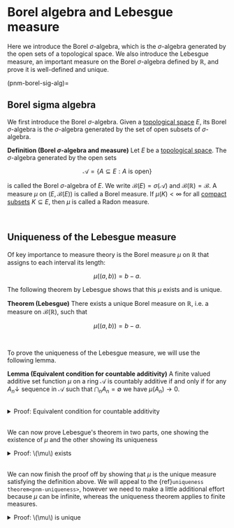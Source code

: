 # Borel algebra and Lebesgue measure

Here we introduce the Borel $\sigma$-algebra, which is the $\sigma$-algebra generated by the open sets of a topological space. We also introduce the Lebesgue measure, an important measure on the Borel $\sigma$-algebra defined by $\mathbb{R}$, and prove it is well-defined and unique.

(pnm-borel-sig-alg)=
## Borel sigma algebra

We first introduce the Borel $\sigma$-algebra. Given a [topological space](https://mathworld.wolfram.com/TopologicalSpace.html) $E$, its Borel $\sigma$-algebra is the $\sigma$-algebra generated by the set of open subsets of $\sigma$-algebra.

<div class="definition">

**Definition (Borel $\sigma$-algebra and measure)** Let $E$ be a [topological space](https://mathworld.wolfram.com/TopologicalSpace.html). The $\sigma$-algebra generated by the open sets
    
$$ \mathcal{A} = \{A \subseteq E : A \text{ is open}\} $$

is called the Borel $\sigma$-algebra of $E$. We write $\mathcal{B}(E) = \sigma(\mathcal{A})$ and $\mathcal{B}(\mathbb{R}) = \mathcal{B}$. A measure $\mu$ on $(E, \mathcal{B}(E))$ is called a Borel measure. If $\mu(K) < \infty$ for all [compact subsets](https://mathworld.wolfram.com/CompactSpace.html) $K \subseteq E$, then $\mu$ is called a Radon measure.

</div>
<br>

## Uniqueness of the Lebesgue measure

Of key importance to measure theory is the Borel measure $\mu$ on $\mathbb{R}$ that assigns to each interval its length:

$$ \mu ((a, b)) = b - a. $$

The following theorem by Lebesgue shows that this $\mu$ exists and is unique.

<div class="theorem">

**Theorem (Lebesgue)** There exists a unique Borel measure on $\mathbb{R}$, i.e. a measure on $\mathcal{B}(\mathbb{R})$, such that
    
$$ \mu ((a, b)) = b - a. $$
    
</div>
<br>

To prove the uniqueness of the Lebesgue measure, we will use the following lemma.

<div class="lemma">

**Lemma (Equivalent condition for countable additivity)** A finite valued additive set function $\mu$ on a ring $\mathcal{A}$ is countably additive if and only if for any $A_n \downarrow$ sequence in $\mathcal{A}$ such that $\bigcap_n A_n = \emptyset$ we have $\mu(A_n) \to 0$.
    
</div>
<br>

<details class="proof">
<summary>Proof: Equivalent condition for countable additivity</summary>

Let $\mu$ be a countably additive and finite valued set function on the ring $\mathcal{A}$. Suppose that $A_n \downarrow$ is sequence in $\mathcal{A}$ such that $\bigcup_n A_n = \emptyset$. Then, defining $B_n = A_n \setminus A_{n + 1}$ we have

$$ \mu\left(\bigcup_{n = 1}^N B_n\right) = \mu(A_1) - \mu(A_{N + 1}). $$
    
Taking the limit to infinity and the using countable additivity of $\mu$ we have

$$ \lim_{N \to \infty} \mu\left(\bigcup_{n = 1}^N B_n\right) = \mu\left(\bigcup_{n = 1}^\infty B_n\right) = \mu(A_1) = \mu(A_1) - \lim_{N \to \infty} \mu(A_{N + 1}), $$
    
and therefore
    
$$ \lim_{N \to \infty} \mu(A_{N + 1}) = 0.$$
    
Going the other way, suppose that $\mu$ is a (finitely) additive and finite valued set function on the ring $\mathcal{A}$, and also that
for any $A_n \downarrow$ sequence in $\mathcal{A}$ such that $\bigcap_n A_n = \emptyset$ we have $\mu(A_n) \to 0$. Let $B_n$
be a sequence in $\mathcal{A}$ and suppose sthat $B = \cup_n B_n$ is also in $\mathcal{A}$. Now define the decreasing sequence
    
$$ A_N = B \setminus \bigcup_{n = 1}^N B_n, $$

and observe that $\bigcap_n A_n = \emptyset$. Then we have
    
$$ \mu\left(B\right) = \mu\left(B \setminus \bigcup_{n = 1}^N B_n \right) + \mu\left(\bigcup_{n = 1}^N B_n\right), $$
    
and taking the limit of $N \to \infty$ we arrive at
    
$$ \mu\left(\bigcup_{n = 1}^\infty B_n\right) = \lim_{N \to \infty} \mu\left(\bigcup_{n = 1}^N B_n\right) = \lim_{N \to \infty} \sum_{n = 1}^N \mu\left(B_n\right), $$
    
</details>
<br>
   
We can now prove Lebesgue's theorem in two parts, one showing the existence of $\mu$ and the other showing its uniqueness

<details class="proof">
<summary>Proof: \(\mu\) exists</summary>

Let $\mathcal{A}$ be ring of all finite unions of disjoint intervals of the form
    
$$ A = (a_1, b_1] \cup (a_2, b_2] \cup ... \cup (a_n, b_n]. $$
    
This ring generates $\mathcal{B}(\mathbb{R})$. For such $A \in \mathcal{A}$ define a set function
    
$$ \mu(A) = \sum^N_{n = 1} (b_n - a_n). $$
    
First we will confirm that $\mu$ is a well defined function, in the sense that it takes a unique value for given $A$. Suppose $A$ can be written as two distinct unions of disjoint intervals
    
$$ A = \bigcup_n C_n = \bigcup_n D_n. $$
    
Then we can write
    
$$\begin{align}
\mu\left(\bigcup_n C_n\right) &= \mu\left(\bigcup_n \left(C_n \cap \bigcup_m D_m \right)\right) = \mu\left(\bigcup_{nm} C_n \cap D_m \right) \\
    &= \mu\left(\bigcup_m \left(D_m \cap \bigcup_n C_n \right)\right) = \mu\left(\bigcup_m D_m\right).
\end{align}$$
    
Now we show that $\mu$ is in fact a {ref}`measure<pnm-sigalg-meas>`. First, $\mu(\emptyset) = 0$ by the definition of set functions. Second we need to show that $\mu$ is countably additive. By the lemma stated above, we can equivalently show that for any sequence $A_n \downarrow$ in $\mathcal{A}$ such that $\bigcap_n A_n = \emptyset$ we have $\mu(A_n) \to 0$.
    
We argue by contradiction. Suppose that there exists $A_n \downarrow$ in $\mathcal{A}$ such that $\bigcap_n A_n = \emptyset$ but $\mu(A_n) \not \to 0$. Then there exists a strictly increasing integer sequence $N_n$ such that
    
$$\mu(A_{N_n}) \geq 2 \epsilon \text{ for some } \epsilon > 0.$$
    
Since each $A_n$ is in $\mathcal{A}$, it can be written as a finite union
    
$$ A_n = \bigcup_{m = 1}^{M_n} (a_m, b_m]. $$
    
Now consider the sequence $B_n$ given by
    
$$ B_n = \bigcup_{m = 1}^{M_n} \left(a_m + \epsilon \frac{2^{-n}}{M_n}, b_m\right]. $$
    
We can write
    
$$\begin{align}
\mu\left( A_N \setminus \bigcap_{n = 1}^N B_n \right) &\leq \mu \left( \bigcup_{n = 1}^N A_N \setminus B_n \right) \\
&\leq \sum_{n = 1}^N  \mu (A_N \setminus B_n) \\
&\leq \epsilon \sum_{n = 1}^N 2^{-n} \\
&\leq \epsilon.
\end{align}$$
    
Therefore the set $\bigcap_{n = 1}^N B_n$ must have measure at least $\epsilon$ and therefore is non-empty. Denoting the closure of a set with a bar, the set $K_N = \bigcap_{n = 1}^N \bar{B}_n$ is also non empty. But $K_n$ is a sequence of compact sets and therefore
    
$$ \emptyset \neq \bigcap_n K_n \subseteq \bigcap_n A_n = \emptyset, $$
    
reaching a contradiction. Therefore it must be that $\mu(A_n) \to 0$ and using the lemma above it follows that $\mu$ is countably additive. Therefore $\mu$ is a measure.

</details>
<br>
    
We can now finish the proof off by showing that $\mu$ is the unique measure satisfying the definition above. We will appeal to the {ref}`uniqueness theorem<pnm-uniqueness>`, however we need to make a little additional effort because $\mu$ can be infinite, whereas the uniqueness theorem applies to finite measures.

<details class="proof">
<summary>Proof: \(\mu\) is unique</summary>

Consider the ring $\mathcal{A}$ as defined in the preceeding proof. Let $\lambda$ be any other measure on $\mathcal{B}$ such that $\lambda ((a, b]) = b - a$. For any $n \mathcal{N}$, consider the new measures
    
$$ \mu_n(A) = \mu(A \cap (n, n + 1]) \text{ and } \lambda_n(A) = \lambda(A \cap (n, n + 1]) $$
    
which are finite measures that coincide on $\mathcal{A}$. $\mathcal{A}$ is a $\pi$ system so by the {ref}`uniqueness theorem<pnm-uniqueness>` $\mu_n = \lambda_n$ on $\mathcal{B}$. But then for any $A \in \mathcal{B}$ we have
    
$$\begin{align}
\mu(A) &= \mu\left(\bigcup_{n \in \mathbb{Z}} A \cap (n, n + 1]\right) = \sum_{n \in \mathbb{Z}} \mu_n (A) \\
       &= \sum_{n \in \mathbb{Z}} \lambda_n (A) = \lambda\left(\bigcup_{n \in \mathbb{Z}} A \cap (n, n + 1]\right) = \lambda(A)
\end{align}$$
    
where we have used the fact that $\mu_n$ and $\lambda_n$ are countably additive, which was shown in the last proof. Therefore $\mu = \lambda$ on all of $\mathcal{B}$.

</details>
<br>
